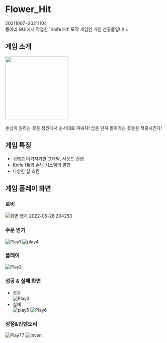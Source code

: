 # Flower_Hit
20211007~20211104</br>
동아리 GUI에서 작업한 'Knife Hit' 모작 게임인 개인 산출물입니다.</br>

## 게임 소개
<img src="https://user-images.githubusercontent.com/77655318/170826739-9503e1b5-029b-4613-bfa5-c36672e7cd6e.png" width="200" height="200"></br></br>
손님이 원하는 꽃을 정원에서 순서대로 파내자! 삽을 던져 돌아가는 꽃들을 적중시킨다!

## 게임 특징
* 귀엽고 아기자기한 그래픽, 사운드 컨셉
* Knife Hit과 손님 시스템의 결합
* 다양한 삽 스킨

## 게임 플레이 화면
### 로비
![화면 캡처 2022-05-28 204253](https://user-images.githubusercontent.com/77655318/170826286-d2079cb7-d6fa-4f1a-b07e-79fa40abb610.png)

### 주문 받기
![Play1](https://user-images.githubusercontent.com/77655318/170826537-4247ecf6-fd45-4c76-ab35-bb6b04023cee.png)
![play4](https://user-images.githubusercontent.com/77655318/170826542-ae572642-50e8-407d-8e9d-ecebff89812f.png)

### 플레이
![Play2](https://user-images.githubusercontent.com/77655318/170826539-6c1bc5ef-3ce5-42e2-8d14-b347faf70049.png)

### 성공 & 실패 화면
* 성공</br>
![Play3](https://user-images.githubusercontent.com/77655318/170826540-21dbd5a1-607b-4885-aed4-e8d722837a0f.png)
* 실패</br>
![play5](https://user-images.githubusercontent.com/77655318/170826544-85906635-eb8f-44f5-b3a1-754e1144007c.png)
![Play6](https://user-images.githubusercontent.com/77655318/170826545-0b57098f-5498-4477-973c-d488cbe9337f.png)

### 상점&인벤토리
![Play77](https://user-images.githubusercontent.com/77655318/170826548-da9f23f6-9a04-43d2-85e1-93de241fe565.png)
![Inven](https://user-images.githubusercontent.com/77655318/170826549-ee135ef2-de53-495c-a659-b105505cb7a5.png)

